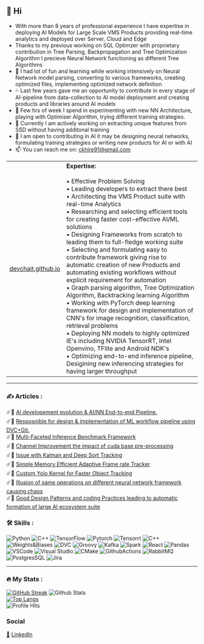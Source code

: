 ## 👋 Hi
- With more than 8 years of professional experience I have expertise in deploying AI Models for Large Scale VMS Products providing real-time analytics and deployed over Server, Cloud and Edge
- Thanks to my previous working on SQL Optimzer with proprietary contribution in Tree Parsing, Backpropagation and Tree Optimization Algorithm I precieve Neural Network functioning as different Tree Algorithms
- 🤠 I had lot of fun and learning while working intensively on Neural Network model parsing, converting to various frameworks, creating optimized files, implementing optimized network definition
- 💦 Last few years gave me an opportunity to contribute in every stage of AI-pipeline from data-collection to AI model deployment and creating products and libraries around AI models
- 🧠 Few hrs of week I spend in experimenting with new NN Architecture, playing with Optimiser Algorithm, trying different training strategies.
- 🧩 Currently I am actively working on extracting unique features from SSD without having additonal training
- 👷 I am open to contributing in AI it may be designing neural networks, formulating training strategies or writing new products for AI or with AI
- 📫 You can reach me on: ckhire91@gmail.com  

<table>
<tr><td> <a href="https://devchait.github.io/docs/blog/">devchait.github.io</a>

</td>
<td>
<b>Expertise:</b><br><br>
  &bull;  Effective Problem Solving <br>
      &bull;  Leading developers to extract there best <br>
      &bull;  Architecting the VMS Product suite with real-time Analytics <br>
      &bull;  Researching and selecting efficient tools for creating faster cost-effective AI/ML solutions<br>
      &bull;  Designing Frameworks from scratch to leading them to full-fledge working suite<br>
      &bull;  Selecting and formulating easy to contribute framework giving rise to automatic creation of new Products and automating existing workflows without explicit requirement for automation <br>
      &bull;  Graph parsing algorithm, Tree Optimization Algorithm, Backtracking learning Algorithm <br>
      &bull;  Working with PyTorch deep learning framework for design and implementation of CNN's for image recognition, 
classification, retrieval problems <br>
      &bull;  Deploying NN models to highly optimized IE's including NVIDIA TensorRT, Intel Openvino, TFlite and Android NDK's <br>
      &bull;  Optimizing end-to-end inference pipeline, Desigining new inferencing strategies for having larger throughput
  </td>
  </tr>
</table>


---

### :writing_hand: Articles : 

☄️🥇 [AI developement evolution & AI/NN End-to-end Pipeline.](https://github.com/ckhire/ckhire/blob/main/docs/reserch-phs.md) <br>
☄️🥇 [Resposnible for design & implementation of ML workflow pipeline using DVC+Git.](https://github.com/ckhire/ckhire/blob/main/docs/sim_ml_pipe.md) <br>
☄️🥇 [Multi-Faceted Inference Benchmark Framework](https://github.com/ckhire/ckhire/blob/main/docs/vms-prototype.md) <br>
☄️🥇 [Channel Improvement the impact of cuda base pre-processing](https://github.com/ckhire/ckhire/blob/main/docs/pre_pro_yolo_cu.md) <br>
☄️🥇 [Issue with Kalman and Deep Sort Tracking](https://github.com/ckhire/ckhire/blob/main/docs/trck-issues.md) <br>
☄️🥇 [Simple Memory Efficient Adaptive Frame rate Tracker](https://github.com/ckhire/ckhire/blob/main/docs/pr-tracker.md) <br>
☄️🥇 [Custom Yolo Kernel for Faster Object Tracking](https://github.com/ckhire/ckhire/blob/main/docs/yolo-object-tracking.md) <br>
☄️🥇 [Illusion of same operations on different neural network framework causing chaos](https://github.com/ckhire/ckhire/blob/main/docs/filling-the-gaps.md) <br>
☄️🥇 [Good Design Patterns and coding Practices leading to automatic formation of large AI ecosystem suite](https://github.com/ckhire/ckhire/blob/main/docs/ai-ecosystem.md) <br>

### 🛠️ Skills :

![Python](https://img.shields.io/badge/python-3670A0?style=for-the-badge&logo=python&logoColor=ffdd54) ![C++](https://img.shields.io/badge/c++-%2300599C.svg?style=for-the-badge&logo=c%2B%2B&logoColor=white) ![TensorFlow](https://img.shields.io/badge/TensorFlow-%23FF6F00.svg?style=for-the-badge&logo=TensorFlow&logoColor=white) ![Pytorch](https://img.shields.io/badge/PyTorch-EE4C2C.svg?style=for-the-badge&logo=PyTorch&logoColor=white)
![Tensorrt](https://img.shields.io/badge/NVIDIA-76B900.svg?style=for-the-badge&logo=NVIDIA&logoColor=white)
![C++](https://img.shields.io/badge/C++-00599C.svg?style=for-the-badge&logo=C++&logoColor=white)
![Weights&Biases](https://img.shields.io/badge/Weights_&_Biases-FFBE00?style=for-the-badge&logo=WeightsAndBiases&logoColor=white)
![DVC](https://img.shields.io/badge/DVC-945DD6?style=for-the-badge&logo=dataversioncontrol&logoColor=white)
![Groovy](https://img.shields.io/badge/apache%20Groovy-4298B8?style=for-the-badge&logo=apachegroovy&logoColor=white)
![Kafka](https://img.shields.io/badge/Apache_Kafka-231F20?style=for-the-badge&logo=apache-kafka&logoColor=white)
![Spark](https://img.shields.io/badge/Apache_Spark-FFFFFF?style=for-the-badge&logo=apachespark&logoColor=#E35A16)
![React](https://img.shields.io/badge/React-20232A?style=for-the-badge&logo=react&logoColor=61DAFB)
![Pandas](https://img.shields.io/badge/Pandas-2C2D72?style=for-the-badge&logo=pandas&logoColor=white)
![VSCode](https://img.shields.io/badge/VSCode-0078D4?style=for-the-badge&logo=visual%20studio%20code&logoColor=white)
![Visual Studio](https://img.shields.io/badge/Visual_Studio-5C2D91?style=for-the-badge&logo=visual%20studio&logoColor=white)
![CMake](https://img.shields.io/badge/CMake-064F8C?style=for-the-badge&logo=cmake&logoColor=white)
![GithubActions](https://img.shields.io/badge/GitHub_Actions-2088FF?style=for-the-badge&logo=github-actions&logoColor=white)
![RabbitMQ](https://img.shields.io/badge/rabbitmq-%23FF6600.svg?&style=for-the-badge&logo=rabbitmq&logoColor=white)
![PostgresSQL](https://img.shields.io/badge/PostgreSQL-316192?style=for-the-badge&logo=postgresql&logoColor=white)
![Jira](https://img.shields.io/badge/Jira-0052CC?style=for-the-badge&logo=Jira&logoColor=white)


---

### :fire: My Stats :

[![GitHub Streak](http://github-readme-streak-stats.herokuapp.com?user=devchait&theme=dark&background=000000)](https://git.io/streak-stats) 
![Github Stats](https://github-readme-stats-git-masterrstaa-rickstaa.vercel.app/api?username=devchait&show_icons=true&theme=dark) <br>
[![Top Langs](https://github-readme-stats.vercel.app/api/top-langs/?username=devchait&theme=dark)](https://github.com/ckhire/github-readme-stats)<br>
![Profile Hits](https://hits.seeyoufarm.com/api/count/incr/badge.svg?url=https%3A%2F%2Fgithub.com%2F{ckhire}1212%2Fhit-counter)


### Social
[📖](https://resume.io/r/DtVYeBl6O) [LinkedIn](https://www.linkedin.com/in/chaitanya-khire-7b35419a)
